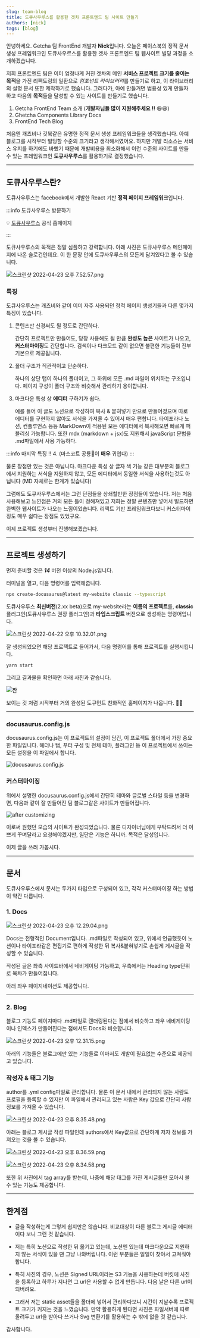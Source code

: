 ```yaml
---
slug: team-blog
title: 도큐사우루스를 활용한 겟차 프론트엔드 팀 사이트 만들기
authors: [nick]
tags: [blog]
---
```


안녕하세요. Getcha 팀 FrontEnd 개발자 **Nick**입니다. 오늘은 페이스북의 정적 문서 생성 프레임워크인 도큐사우르스를 활용한 겟차 프론트엔드 팀 웹사이트 빌딩 과정을 소개하겠습니다.

저희 프론트엔드 팀은 이미 엄청나게 커진 겟차의 메인 **서비스 프로젝트 크기를 줄이는 목적**을 가진 리팩토링의 일환으로 *컴포넌트 라이브러리*를 만들기로 하고, 이 라이브러리의 설명 문서 또한 제작하기로 했습니다. 그러다가, 아예 만들거면 범용성 있게 만들자 하고 다음의 **목적**들을 달성할 수 있는 사이트를 만들기로 했습니다.

1. Getcha FrontEnd Team 소개 (**개발자님들 많이 지원해주세요 !!** 😆😆)
2. Ghetcha Components Library Docs
3. FrontEnd Tech Blog

처음엔 개츠비나 깃북같은 유명한 정적 문서 생성 프레임워크들을 생각했습니다. 아예 블로그를 시작부터 빌딩할 수준의 크기라고 생각해서였어요. 하지만 개발 리소스는 서비스 유지를 하기에도 바빴기 때문에 개발비용을 최소화해서 이런 수준의 사이트를 만들 수 있는 프레임워크인 **도큐사우루스**를 활용하기로 결정했습니다.

---

## 도큐사우루스란?

도큐사우루스는 facebook에서 개발한 React 기반 **정적 페이지 프레임워크**입니다.

:::info 도큐사우루스 방문하기

💡 [도큐사우루스](https://docusaurus.io/ko/) 공식 홈페이지

:::

도큐사우루스의 목적은 정말 심플하고 강력합니다. 아래 사진은 도큐사우루스 메인페이지에 나온 슬로건인데요. 이 한 문장 안에 도큐사우루스의 모든게 담겨있다고 볼 수 있습니다.

![스크린샷 2022-04-23 오후 7.52.57.png](./docusaurus-slog.png)

### 특징

도큐사우루스는 개츠비와 같이 이미 자주 사용되던 정적 페이지 생성기들과 다른 몇가지 특징이 있습니다.

1. 콘텐츠만 신경써도 될 정도로 간단하다.

   간단히 프로젝트만 만들어도, 당장 사용해도 될 만큼 **완성도 높은** 사이트가 나오고, **커스터마이징**도 간단합니다.
   검색이나 다크모드 같이 없으면 불편한 기능들이 전부 기본으로 제공됩니다.

2. 폴더 구조가 직관적이고 단순하다.

   하나의 상단 탭이 하나의 폴더이고, 그 하위에 모든 .md 파일이 위치하는 구조입니다.
   페이지 구성이 폴더 구조와 비슷해서 관리하기 용이합니다.

3. 마크다운 특성 상 **에디터** 구하기가 쉽다.

   예를 들어 이 글도 노션으로 작성하여 복사 & 붙혀넣기 만으로 만들어졌으며 따로 에디터를 구현하지 않아도 서식을 가져올 수 있어서 매우 편합니다. 타이포라나 노션, 컨플루언스 등등 MarkDown이 적용된 모든 에디터에서 복사해오면 빠르게 퍼블리싱 가능합니다. 또한 mdx (markdown + jsx)도 지원해서 javaScript 문법을 .md파일에서 사용 가능하다.

:::info 마지막 특징
!! 4. (마스코트 공룡🦖이 **매우** 귀엽다)
:::

물론 장점만 있는 것은 아닙니다. 마크다운 특성 상 글자 색 기능 같은 대부분의 블로그에서 지원하는 서식을 지원하지 않고, 모든 에디터에서 동일한 서식을 사용하는것도 아닙니다 (MD 자체로는 한계가 있습니다)

그럼에도 도큐사우루스에서는 그런 단점들을 상쇄할만한 장점들이 있습니다. 저는 처음 사용해보고 느낀점은 거의 모든 틀이 정해져있고 저희는 정말 콘텐츠만 넣어서 빌드하면 완벽한 웹사이트가 나오는 느낌이었습니다. 리액트 기반 프레임워크다보니 커스터마이징도 매우 쉽다는 장점도 있었구요.

이제 프로젝트 생성부터 진행해보겠습니다.

---

## 프로젝트 생성하기

먼저 준비할 것은 **_14_** 버전 이상의 Node.js입니다.

터미널을 열고, 다음 명령어를 입력해줍니다.

```bash
npx create-docusaurus@latest my-website classic --typescript
```

도큐사우루스 **최신버전**(2.xx beta)으로 my-website라는 **이름의 프로젝트**를, **classic** 플러그인(도큐사우루스 권장 플러그인)과 **타입스크립트** 버전으로 생성하는 명령어입니다.

![스크린샷 2022-04-22 오후 10.32.01.png](./create-docusaurus.png)

잘 생성되었으면 해당 프로젝트로 들어가서, 다음 명령어를 통해 프로젝트를 실행시킵니다.

```bash
yarn start
```

그리고 결과물을 확인하면 아래 사진과 같습니다.

![짠](./docusaurus-done.png)

보이는 것 처럼 시작부터 거의 완성된 도큐먼트 친화적인 홈페이지가 나옵니다. 👍🏻

---

### docusaurus.config.js

docusaurus.config.js는 이 프로젝트의 설정이 담긴, 이 프로젝트 폴더에서 가장 중요한 파일입니다. 헤더나 탭, 푸터 구성 및 전체 테마, 플러그인 등 이 프로젝트에서 쓰이는 모든 설정을 이 파일에서 합니다.

![docusaurus.config.js](./config.png)

### 커스터마이징

위에서 설명한 docusaurus.config.js에서 간단히 테마와 글로벌 스타일 등을 변경하면, 다음과 같이 잘 만들어진 팀 블로그같은 사이트가 만들어집니다.

![after customizing](./after-custom.png)

이로써 원했던 모습의 사이트가 완성되었습니다. 물론 디자이너님에게 부탁드려서 더 이쁘게 꾸며달라고 요청해야겠지만, 일단은 기능은 하니까. 목적은 달성입니다.

이제 글을 쓰러 가봅시다.

---

## 문서

도큐사우루스에서 문서는 두가지 타입으로 구성되어 있고, 각각 커스터마이징 하는 방법이 약간 다릅니다.

### 1. Docs

![스크린샷 2022-04-23 오후 12.29.04.png](./docs.png)

Docs는 전형적인 Document입니다. .md파일로 작성되어 있고, 위에서 언급했듯이 노션이나 타이포라같은 편집기로 편하게 작성한 뒤 복사&붙혀넣기로 손쉽게 게시글을 작성할 수 있습니다.

작성된 글은 좌측 사이드바에서 네비게이팅 가능하고, 우측에서는 Heading type단위로 목차가 만들어집니다.

아래 좌우 페이지네이션도 제공합니다.

---

### 2. Blog

블로그 기능도 페이지마다 .md파일로 렌더링된다는 점에서 비슷하고 좌우 네비게이팅이나 인덱스가 만들어진다는 점에서도 Docs와 비슷합니다.

![스크린샷 2022-04-23 오후 12.31.15.png](./blog.png)

아래의 기능들은 블로그에만 있는 기능들로 이마저도 개발이 필요없는 수준으로 제공되고 있습니다.

### 작성자 & 태그 기능

author를 .yml config파일로 관리합니다. 물론 이 문서 내에서 관리되지 않는 사람도 프로필을 등록할 수 있지만 이 파일에서 관리되고 있는 사람은 Key 값으로 간단히 사람 정보를 가져올 수 있습니다.

![스크린샷 2022-04-23 오후 8.35.48.png](./authors.png)

아래는 블로그 게시글 작성 파일인데 authors에서 Key값으로 간단하게 저자 정보를 가져오는 것을 볼 수 있습니다.

![스크린샷 2022-04-23 오후 8.36.59.png](./createTag.png)

![스크린샷 2022-04-23 오후 8.34.58.png](./author-component.png)

또한 위 사진에서 tag array를 받는데, 나중에 해당 태그를 가진 게시글들만 모아서 볼 수 있는 기능도 제공합니다.

---

## 한계점

- 글을 작성하는게 그렇게 쉽지만은 않습니다. 비교대상이 다른 블로그 게시글 에디터이다 보니 그런 것 같습니다.

- 저는 특히 노션으로 작성한 뒤 옮기고 있는데, 노션엔 있는데 마크다운으로 지원하지 않는 서식이 있을 땐 그냥 나와버립니다. 이런 부분들은 일일이 찾아서 고쳐줘야 합니다.

- 특히 사진의 경우, 노션은 Signed URL이라는 S3 기능을 사용하는데 버킷에 사진을 등록하고 하루가 지나면 그 url은 사용할 수 없게 만듭니다. 다음 날은 다른 url이 되버려요.

- 그래서 저는 static asset들을 폴더에 넣어서 관리하다보니 시간이 지날수록 프로젝트 크기가 커지는 것을 느꼈습니다. 만약 활용하게 된다면 사진은 파일서버에 따로 올려두고 url을 받아다 쓰거나 Svg 변환기를 활용하는 수 밖에 없을 것 같습니다.

감사합니다.
